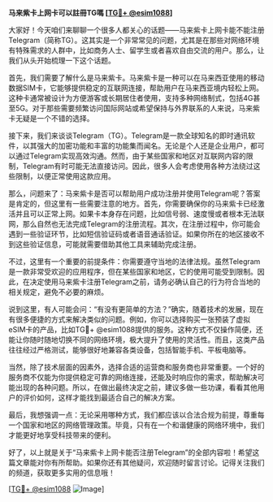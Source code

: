 **马来紫卡上网卡可以註冊TG嗎 [[TG💪+ @esim1088](https://t.me/s/esim1088)]**

大家好！今天咱们来聊聊一个很多人都关心的话题——马来紫卡上网卡能不能注册Telegram（简称TG）。这其实是一个非常常见的问题，尤其是在那些对网络环境有特殊需求的人群中，比如商务人士、留学生或者喜欢自由交流的用户。那么，让我们从头开始梳理一下这个话题。

首先，我们需要了解什么是马来紫卡。马来紫卡是一种可以在马来西亚使用的移动数据SIM卡，它能够提供稳定的互联网连接，帮助用户在马来西亚境内轻松上网。这种卡通常被设计为方便游客或长期居住者使用，支持多种网络制式，包括4G甚至5G。对于那些需要频繁访问国际网站或希望保持与外界联系的人来说，马来紫卡无疑是一个不错的选择。

接下来，我们来谈谈Telegram（TG）。Telegram是一款全球知名的即时通讯软件，以其强大的加密功能和丰富的功能集而闻名。无论是个人还是企业用户，都可以通过Telegram实现高效沟通。然而，由于某些国家和地区对互联网内容的限制，Telegram有时可能无法直接访问。因此，很多人会考虑使用各种方法绕过这些限制，以便正常使用这款应用。

那么，问题来了：马来紫卡是否可以帮助用户成功注册并使用Telegram呢？答案是肯定的，但这里有一些需要注意的地方。首先，你需要确保你的马来紫卡已经激活并且可以正常上网。如果卡本身存在问题，比如信号弱、速度慢或者根本无法联网，那么自然也无法完成Telegram的注册流程。其次，在注册过程中，你可能会遇到一些验证环节，比如短信验证码或者语音通话验证。如果你所在的地区接收不到这些验证信息，可能就需要借助其他工具来辅助完成注册。

不过，这里有一个重要的前提条件：你需要遵守当地的法律法规。虽然Telegram是一款非常受欢迎的应用程序，但在某些国家和地区，它的使用可能受到限制。因此，在决定使用马来紫卡注册Telegram之前，请务必确认自己的行为符合当地的相关规定，避免不必要的麻烦。

说到这里，有人可能会问：“有没有更简单的方法？”确实，随着技术的发展，现在有很多便捷的方式来解决类似的问题。例如，你可以选择购买一张预装了虚拟eSIM卡的产品，比如TG💪+ @esim1088提供的服务。这种方式不仅操作简便，还能让你随时随地切换不同的网络环境，极大提升了使用的灵活性。而且，这类产品往往经过严格测试，能够很好地兼容各类设备，包括智能手机、平板电脑等。

当然，除了技术层面的因素外，选择合适的运营商和服务商也非常重要。一个好的服务商不仅能为你提供稳定可靠的网络连接，还能及时响应你的需求，帮助解决可能出现的各种问题。所以，在做出最终决定之前，建议多做一些功课，看看其他用户的评价如何，这样才能找到最适合自己的解决方案。

最后，我想强调一点：无论采用哪种方式，我们都应该以合法合规为前提，尊重每一个国家和地区的网络管理政策。毕竟，只有在一个和谐健康的网络环境中，我们才能更好地享受科技带来的便利。

好了，以上就是关于“马来紫卡上网卡能否注册Telegram”的全部内容啦！希望这篇文章能对你有所帮助。如果你还有其他疑问，欢迎随时留言讨论。记得关注我们的频道，获取更多实用的信息哦！

[[TG💪+ @esim1088](https://t.me/s/esim1088) ![Image](https://i.postimg.cc/4NQfJmqS/Snipaste-2025-05-13-00-14-12.png)]